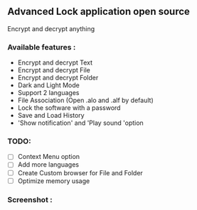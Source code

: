 ## Advanced Lock application open source
Encrypt and decrypt anything
### Available features :

- Encrypt and decrypt Text
- Encrypt and decrypt File
- Encrypt and decrypt Folder
- Dark and Light Mode
- Support 2 languages
- File Association (Open .alo and .alf by default)
- Lock the software with a password
- Save and Load History
- 'Show notification' and 'Play sound 'option

### TODO:
- [ ] Context Menu option
- [ ] Add more languages
- [ ] Create Custom browser for File and Folder
- [ ] Optimize memory usage

### Screenshot :
